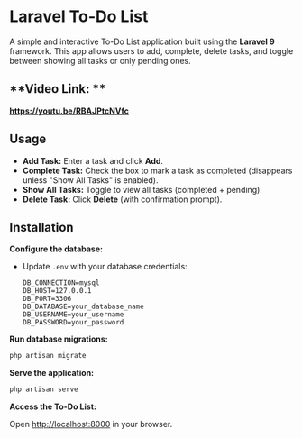 



# Laravel To-Do List

A simple and interactive To-Do List application built using the **Laravel 9** framework. This app allows users to add, complete, delete tasks, and toggle between showing all tasks or only pending ones.


## **Video Link: **
**https://youtu.be/RBAJPtcNVfc**


## Usage

- **Add Task:** Enter a task and click **Add**.
- **Complete Task:** Check the box to mark a task as completed (disappears unless "Show All Tasks" is enabled).
- **Show All Tasks:** Toggle to view all tasks (completed + pending).
- **Delete Task:** Click **Delete** (with confirmation prompt).

## Installation

 **Configure the database:**
   - Update `.env` with your database credentials:
     ```
     DB_CONNECTION=mysql
     DB_HOST=127.0.0.1
     DB_PORT=3306
     DB_DATABASE=your_database_name
     DB_USERNAME=your_username
     DB_PASSWORD=your_password
     ```

 **Run database migrations:**

   ```bash
   php artisan migrate
   ```

 **Serve the application:**

   ```bash
   php artisan serve
   ```

 **Access the To-Do List:**

   Open [http://localhost:8000](http://localhost:8000) in your browser.



